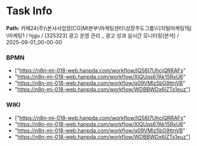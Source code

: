 # Task Info

**Path:** 카페24(주)\본사사업장\[CG]MI본부\마케팅센터\성장주도그룹\디지털마케팅1팀\마케팅1 / hjgu / [325323] 광고 운영 관리 _ 광고 성과 실시간 모니터링(분석) / 2025-09-01_00-00-00

### BPMN
- ["https://n8n-mi-018-web.hanpda.com/workflow/IQ56I7UhcjQRRAFs"
- "https://n8n-mi-018-web.hanpda.com/workflow/XlQUqs67Ak15RxU6"
- "https://n8n-mi-018-web.hanpda.com/workflow/q09VMlz5bG9ttnVB"
- "https://n8n-mi-018-web.hanpda.com/workflow/WDBBWDx6lZTs1euz"]

### WIKI
- ["https://n8n-mi-018-web.hanpda.com/workflow/IQ56I7UhcjQRRAFs"
- "https://n8n-mi-018-web.hanpda.com/workflow/XlQUqs67Ak15RxU6"
- "https://n8n-mi-018-web.hanpda.com/workflow/q09VMlz5bG9ttnVB"
- "https://n8n-mi-018-web.hanpda.com/workflow/WDBBWDx6lZTs1euz"]

